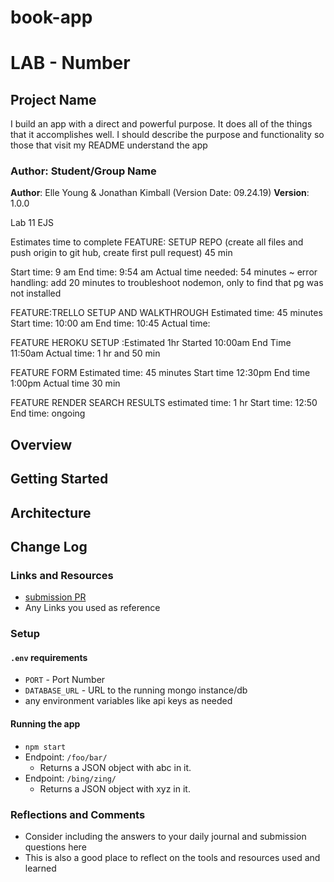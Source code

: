 # book-app

# LAB - Number

## Project Name

I build an app with a direct and powerful purpose. It does all of the things that it accomplishes well. I should describe the purpose and functionality so those that visit my README understand the app

### Author: Student/Group Name

**Author**: Elle Young & Jonathan Kimball (Version Date: 09.24.19)
**Version**: 1.0.0 

Lab 11 EJS

Estimates time to complete FEATURE: SETUP REPO (create all files and push origin to git hub, create first pull request) 45 min

Start time: 9 am 
End time: 9:54 am
Actual time needed: 54 minutes ~ error handling: add 20 minutes to troubleshoot nodemon, only to find that pg was not installed 

FEATURE:TRELLO SETUP AND WALKTHROUGH Estimated time: 45 minutes 
Start time: 10:00 am 
End time: 10:45
Actual time: 

FEATURE HEROKU SETUP :Estimated 1hr
Started 10:00am
End Time 11:50am
Actual time: 1 hr and 50 min

FEATURE FORM Estimated time: 45 minutes
Start time 12:30pm
End time 1:00pm 
Actual time 30 min

FEATURE RENDER SEARCH RESULTS estimated time: 1 hr
Start time: 12:50
End time: ongoing


## Overview
<!-- To build an app, capable of searching an API for book information and storing favorite book data. We wanted a way to keep track of read books as well as add notes via a form to the database. We are using routes and redirects to  -->

## Getting Started
<!-- YOU MUST HAVE a .env file with PORT and DATABASE_URL. YOU MUST HAVE dotenv, express, and pg installed on your machine to run this app.  -->

## Architecture
<!-- Provide a detailed description of the application design. What technologies (languages, libraries, etc) you're using, and any other relevant design information.
 -->

## Change Log
<!-- Use this area to document the iterative changes made to your application as each feature is successfully implemented. Use time stamps. Here's an examples:

01-01-2001 4:59pm - Application now has a fully-functional express server, with GET and POST routes for the book resource.

## Credits and Collaborations
<!-- Give credit (and a link) to other people or resources that helped you build this application. -->

### Links and Resources
* [submission PR](http://xyz.com)
* Any Links you used as reference

### Setup

#### `.env` requirements
* `PORT` - Port Number
* `DATABASE_URL` - URL to the running mongo instance/db
* any environment variables like api keys as needed

#### Running the app
* `npm start`
* Endpoint: `/foo/bar/`
  * Returns a JSON object with abc in it.
* Endpoint: `/bing/zing/`
  * Returns a JSON object with xyz in it.

### Reflections and Comments
* Consider including the answers to your daily journal and submission questions here
* This is also a good place to reflect on the tools and resources used and learned